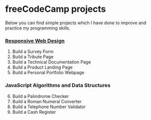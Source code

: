 # freeCodeCamp projects
Below you can find simple projects which I have done to improve and practice my programming skills.

### [Responsive Web Design](https://www.freecodecamp.org/certification/fcc01a5d92a-8836-4fc0-bc6f-2bfa568313f6/responsive-web-design)
1. Build a Survey Form
2. Build a Tribute Page
3. Build a Technical Documentation Page
4. Build a Product Landing Page
5. Build a Personal Portfolio Webpage

### JavaScript Algorithms and Data Structures
6. Build a Palindrome Checker
7. Build a Roman Numeral Converter
8. Build a Telephone Number Validator
9. Build a Cash Register
